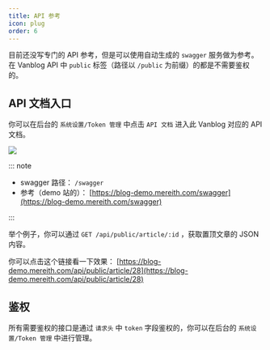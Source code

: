 ```yaml
---
title: API 参考
icon: plug
order: 6
---
```


目前还没写专门的 API 参考，但是可以使用自动生成的 `swagger` 服务做为参考。在 Vanblog API 中 `public` 标签（路径以 `/public` 为前缀）的都是不需要鉴权的。

## API 文档入口

你可以在后台的 `系统设置/Token 管理` 中点击 `API 文档` 进入此 Vanblog 对应的 API 文档。

![](https://pic.mereith.com/img/d78409dcfb170ea71289ac38d9430165.clipboard-2023-03-17.png)

::: note

- swagger 路径： `/swagger`
- 参考（demo 站的）： [https://blog-demo.mereith.com/swagger](https://blog-demo.mereith.com/swagger)

:::

举个例子，你可以通过 `GET /api/public/article/:id` ，获取置顶文章的 JSON 内容。

你可以点击这个链接看一下效果： [https://blog-demo.mereith.com/api/public/article/28](https://blog-demo.mereith.com/api/public/article/28)

## 鉴权

所有需要鉴权的接口是通过 `请求头` 中 `token` 字段鉴权的，你可以在后台的 `系统设置/Token 管理` 中进行管理。
